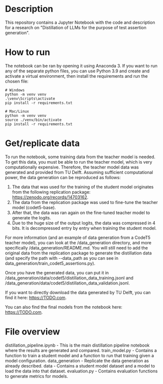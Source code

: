# Description
This repository contains a Jupyter Notebook with the code and description for a research on "Distillation of LLMs for the purpose of test assertion generation".

# How to run
The notebook can be ran by opening it using Anaconda 3.
If you want to run any of the separate python files, you can use Python 3.9 and create and activate a virtual environment, then install the requirements and run the chosen file:
```
# Windows
python -m venv venv
.\venv\Scripts\activate
pip install -r requirements.txt

# Mac/Linux
python -m venv venv
source ./venv/bin/activate
pip install -r requirements.txt
```

# Get/replicate data
To run the notebook, some training data from the teacher model is needed. To get this data, you must be able to run the teacher model, which is very computationally expensive. Therefore, the teacher model data was generated and provided from TU Delft. Assuming sufficient computational power, the data generation can be reproduced as follows:

1. The data that was used for the training of the student model originates from the following replication package: https://zenodo.org/records/14703162. 
2. The data from the replication package was used to fine-tune the teacher model (codet5-base). 
3. After that, the data was ran again on the fine-tuned teacher model to generate the logits.
4. Due to the huge size of the output logits, the data was compressed in 4 bits. It is decompressed entry by entry when training the student model.

For more information (and an example of data generation from a CodeT5 teacher model), you can look at the /data_generation directory, and more specifically /data_generation/README.md. You will still need to add the original data from the replication package to generate the distillation data (and specify the path with --data_path as you can see in data_generation/train_codet5_assertions.py).

Once you have the generated data, you can put it in /data_generation/data/codet5/distillation_data_training.jsonl and /data_generation/data/codet5/distillation_data_validation.jsonl.

If you want to directly download the data generated by TU Delft, you can find it here: https://TODO.com.

You can also find the final models from the notebook here: https://TODO.com.

# File overview
distillation_pipeline.ipynb - This is the main distillation pipeline notebook where the results are generated and compared.
train_model.py - Contains a function to train a student model and a function to run that training given a model configuration.
data_generation - Replicate the data generation as already described.
data - Contains a student model dataset and a model to load the data into that dataset.
evaluation.py - Contains evaluation functions to generate metrics for models.
